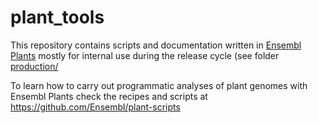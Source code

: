 # plant_tools

This repository contains scripts and documentation written in [Ensembl Plants](http://plants.ensembl.org) mostly for internal use during the release cycle (see folder [production/](./production/)

To learn how to carry out programmatic analyses of plant genomes with Ensembl Plants check the recipes and scripts at https://github.com/Ensembl/plant-scripts
